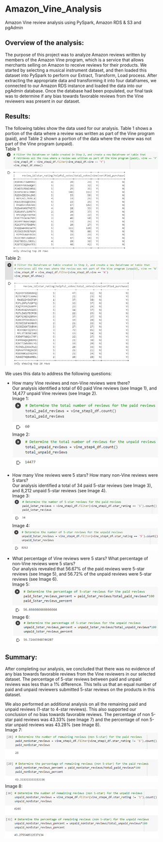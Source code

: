 # Amazon_Vine_Analysis
Amazon Vine review analysis using PySpark, Amazon RDS &amp; S3 and pgAdmin

## Overview of the analysis:
The purpose of this project was to analyze Amazon reviews written by members of the Amazon Vine program, which is a service that allows merchants selling on Amazon to receive reviews for their products. We started by selecting a musical instrument dataset, and then loaded this dataset into PySpark to perform our Extract, Transform, Load process. After extracting the appropriate data and transforming it into four dataframes, we connected to our Amazon RDS instance and loaded the data into our pgAdmin database. Once the database had been populated, our final task was to determine if any bias towards favorable reviews from the Vine reviewers was present in our dataset.

## Results:
The following tables show the data used for our analysis. Table 1 shows a portion of the data where a review was written as part of the Vine program (paid), and Table 2 shown a portion of the data where the review was not part of the Vine program (unpaid).<br>
Table 1:<br>
![Paid Vine Reviews](https://github.com/jmueller187/Amazon_Vine_Analysis/blob/main/Resources/VineReviewsDataFrame.png)<br>
Table 2:<br>
![Unpaid Vine Reviews](https://github.com/jmueller187/Amazon_Vine_Analysis/blob/main/Resources/NonVineReviewsDataFrame.png)

We uses this data to address the following questions:
- How many Vine reviews and non-Vine reviews were there?<br>
Our analysis identified a total of 60 paid Vine reviews (see Image 1), and 14,477 unpaid Vine reviews (see Image 2).<br>
Image 1:<br>
![Total Paid Reviews](https://github.com/jmueller187/Amazon_Vine_Analysis/blob/main/Resources/TotalPaidReviews.png)<br>
Image 2:<br>
![Total Unpaid Reviews](https://github.com/jmueller187/Amazon_Vine_Analysis/blob/main/Resources/TotalUnpaidReviews.png)

- How many Vine reviews were 5 stars? How many non-Vine reviews were 5 stars?<br>
Our analysis identified a total of 34 paid 5-star reviews (see Image 3), and 8,212 unpaid 5-star reviews (see Image 4).<br>
Image 3:<br>
![Paid 5-star reviews](https://github.com/jmueller187/Amazon_Vine_Analysis/blob/main/Resources/TotalPaid5StarReviews.png)<br>
Image 4:<br>
![Unpaid 5-star reviews](https://github.com/jmueller187/Amazon_Vine_Analysis/blob/main/Resources/TotalUnpaid5StarReviews.png)

- What percentage of Vine reviews were 5 stars? What percentage of non-Vine reviews were 5 stars?<br>
Our analysis revealed that 56.67% of the paid reviews were 5-star reviews (see Image 5), and 56.72% of the unpaid reviews were 5-star reviews (see Image 6).<br>
Image 5:<br>
![Paid 5-star reviews percentage](https://github.com/jmueller187/Amazon_Vine_Analysis/blob/main/Resources/PercentPaid5StarReviews.png)<br>
Image 6:<br>
![Unpaid 5-star reviews percentage](https://github.com/jmueller187/Amazon_Vine_Analysis/blob/main/Resources/PercentUnpaid5StarReviews.png)

## Summary:
After completing our analysis, we concluded that there was no evidence of any bias towards favorable reviews from the Vine reviewers in our selected dataset. The percentage of 5-star reviews between paid and unpaid reviews was less than a 1% difference. This tells us that an equal number of paid and unpaid reviewers submitted 5-star reviews on the products in this dataset.

We also performed an additional analysis on all the remaining paid and unpaid reviews (1-star to 4-star reviews). This also supported our conclusion of no bias towards favorable reviews. The percentage of non 5-star paid reviews was 43.33% (see Image 7) and the percentage of non 5-star unpaid reviews was 43.28% (see Image 8).<br>
Image 7:<br>
![Total and Percent non 5-star paid reviews](https://github.com/jmueller187/Amazon_Vine_Analysis/blob/main/Resources/TotalAndPercentPaidNon5StarReviews.png)<br>
Image 8:<br>
![Total and Percent non 5-star unpaid reviews](https://github.com/jmueller187/Amazon_Vine_Analysis/blob/main/Resources/TotalAndPercentUnpaidNon5StarReviews.png)
